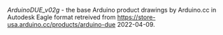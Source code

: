 *ArduinoDUE_v02g* - the base Arduino product drawings by Arduino.cc in Autodesk Eagle format retreived from https://store-usa.arduino.cc/products/arduino-due 2022-04-09.
